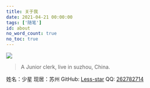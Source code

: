```yaml
---
title: 关于我
date: 2021-04-21 00:00:00
tags: ['随笔']
id: about
no_word_count: true
no_toc: true
---
```


![](https://cdn.jsdelivr.net/gh/Less-star/image-host/img/favicon.png)

> A Junior clerk, live in suzhou, China.

姓名：少星
现居：苏州
GitHub: [Less-star](https://github.com/Less-star)
QQ: [262782714](http://wpa.qq.com/msgrd?v=3&uin=262782714&site=qq&menu=yes)
